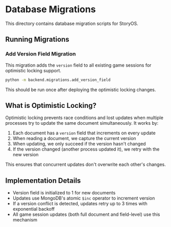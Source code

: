 # Database Migrations

This directory contains database migration scripts for StoryOS.

## Running Migrations

### Add Version Field Migration

This migration adds the `version` field to all existing game sessions for optimistic locking support.

```bash
python -m backend.migrations.add_version_field
```

This should be run once after deploying the optimistic locking changes.

## What is Optimistic Locking?

Optimistic locking prevents race conditions and lost updates when multiple processes try to update the same document simultaneously. It works by:

1. Each document has a `version` field that increments on every update
2. When reading a document, we capture the current version
3. When updating, we only succeed if the version hasn't changed
4. If the version changed (another process updated it), we retry with the new version

This ensures that concurrent updates don't overwrite each other's changes.

## Implementation Details

- Version field is initialized to 1 for new documents
- Updates use MongoDB's atomic `$inc` operator to increment version
- If a version conflict is detected, updates retry up to 3 times with exponential backoff
- All game session updates (both full document and field-level) use this mechanism
